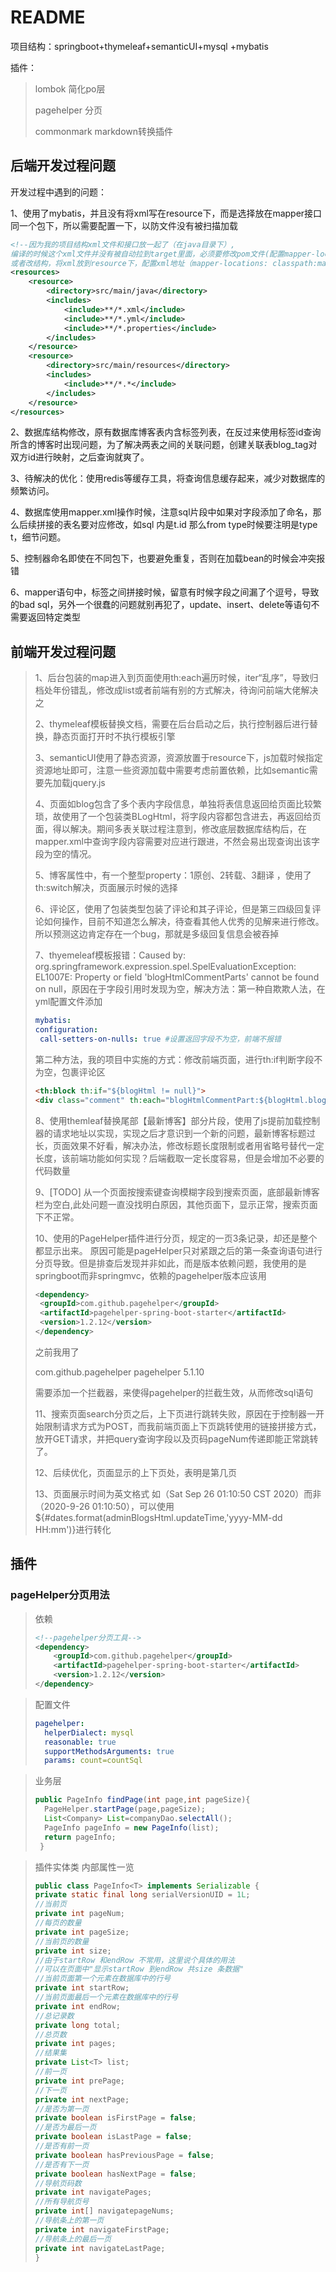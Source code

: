 # README

项目结构：springboot+thymeleaf+semanticUI+mysql +mybatis

插件：

>  lombok  简化po层
>
> pagehelper 分页
>
> commonmark markdown转换插件

## 后端开发过程问题

开发过程中遇到的问题：

1、使用了mybatis，并且没有将xml写在resource下，而是选择放在mapper接口同一个包下，所以需要配置一下，以防文件没有被扫描加载

```xml
<!--因为我的项目结构xml文件和接口放一起了（在java目录下）,
编译的时候这个xml文件并没有被自动拉到target里面，必须要修改pom文件(配置mapper-locations都没用)，添加下列内容
或者改结构，将xml放到resource下，配置xml地址（mapper-locations: classpath:mapper/*.xml）即可-->
<resources>
    <resource>
        <directory>src/main/java</directory>
        <includes>
            <include>**/*.xml</include>
            <include>**/*.yml</include>
            <include>**/*.properties</include>
        </includes>
    </resource>
    <resource>
        <directory>src/main/resources</directory>
        <includes>
            <include>**/*.*</include>
        </includes>
    </resource>
</resources>
```

2、数据库结构修改，原有数据库博客表内含标签列表，在反过来使用标签id查询所含的博客时出现问题，为了解决两表之间的关联问题，创建关联表blog_tag对双方id进行映射，之后查询就爽了。

3、待解决的优化：使用redis等缓存工具，将查询信息缓存起来，减少对数据库的频繁访问。

4、数据库使用mapper.xml操作时候，注意sql片段中如果对字段添加了命名，那么后续拼接的表名要对应修改，如sql 内是t.id 那么from type时候要注明是type t，细节问题。

5、控制器命名即使在不同包下，也要避免重复，否则在加载bean的时候会冲突报错

6、mapper语句中，标签之间拼接时候，留意有时候字段之间漏了个逗号，导致的bad sql，另外一个很蠢的问题就别再犯了，update、insert、delete等语句不需要返回特定类型





## 前端开发过程问题

> 1、后台包装的map进入到页面使用th:each遍历时候，iter“乱序”，导致归档处年份错乱，修改成list或者前端有别的方式解决，待询问前端大佬解决之
>
> 2、thymeleaf模板替换文档，需要在后台启动之后，执行控制器后进行替换，静态页面打开时不执行模板引擎
>
> 3、semanticUI使用了静态资源，资源放置于resource下，js加载时候指定资源地址即可，注意一些资源加载中需要考虑前置依赖，比如semantic需要先加载jquery.js
>
> 4、页面如blog包含了多个表内字段信息，单独将表信息返回给页面比较繁琐，故使用了一个包装类BLogHtml，将字段内容都包含进去，再返回给页面，得以解决。期间多表关联过程注意到，修改底层数据库结构后，在mapper.xml中查询字段内容需要对应进行跟进，不然会易出现查询出该字段为空的情况。
>
> 5、博客属性中，有一个整型property：1原创、2转载、3翻译 ，使用了th:switch解决，页面展示时候的选择
>
> 6、评论区，使用了包装类型包装了评论和其子评论，但是第三四级回复评论如何操作，目前不知道怎么解决，待查看其他人优秀的见解来进行修改。所以预测这边肯定存在一个bug，那就是多级回复信息会被吞掉
>
> 7、thyemeleaf模板报错：Caused by: org.springframework.expression.spel.SpelEvaluationException: EL1007E: Property or field 'blogHtmlCommentParts' cannot be found on null，原因在于字段引用时发现为空，解决方法：第一种自欺欺人法，在yml配置文件添加
>
> ```yml
> mybatis:
> configuration:
>  call-setters-on-nulls: true #设置返回字段不为空，前端不报错
> ```
>
> 第二种方法，我的项目中实施的方式：修改前端页面，进行th:if判断字段不为空，包裹评论区
>
> ```html
> <th:block th:if="${blogHtml != null}">
> <div class="comment" th:each="blogHtmlCommentPart:${blogHtml.blogHtmlCommentParts}">...
> ```
>
> 8、使用themleaf替换尾部【最新博客】部分片段，使用了js提前加载控制器的请求地址以实现，实现之后才意识到一个新的问题，最新博客标题过长，页面效果不好看，解决办法，修改标题长度限制或者用省略号替代一定长度，该前端功能如何实现？后端截取一定长度容易，但是会增加不必要的代码数量
>
> 9、[TODO] 从一个页面按搜索键查询模糊字段到搜索页面，底部最新博客栏为空白,此处问题一直没找明白原因，其他页面下，显示正常，搜索页面下不正常。
>
> 10、使用的PageHelper插件进行分页，规定的一页3条记录，却还是整个都显示出来。 原因可能是pageHelper只对紧跟之后的第一条查询语句进行分页导致。但是排查后发现并非如此，而是版本依赖问题，我使用的是springboot而非springmvc，依赖的pagehelper版本应该用
>
> ```xml
> <dependency>
>  <groupId>com.github.pagehelper</groupId>
>  <artifactId>pagehelper-spring-boot-starter</artifactId>
>  <version>1.2.12</version>
> </dependency>
> ```
>
> 之前我用了
>
> <!--pagehelper分页工具-->
> <dependency>
>  <groupId>com.github.pagehelper</groupId>
>  <artifactId>pagehelper</artifactId>
>  <version>5.1.10</version>
> </dependency>
>
> 需要添加一个拦截器，来使得pagehelper的拦截生效，从而修改sql语句
>
> 11、搜索页面search分页之后，上下页进行跳转失败，原因在于控制器一开始限制请求方式为POST，而我前端页面上下页跳转使用的链接拼接方式，放开GET请求，并把query查询字段以及页码pageNum传递即能正常跳转了。
>
> 12、后续优化，页面显示的上下页处，表明是第几页
>
> 13、页面展示时间为英文格式 如（Sat Sep 26 01:10:50 CST 2020）而非（2020-9-26 01:10:50），可以使用${#dates.format(adminBlogsHtml.updateTime,'yyyy-MM-dd HH:mm')}进行转化



## 插件

### pageHelper分页用法

> 依赖
>
> ```xml
> <!--pagehelper分页工具-->
> <dependency>
>     <groupId>com.github.pagehelper</groupId>
>     <artifactId>pagehelper-spring-boot-starter</artifactId>
>     <version>1.2.12</version>
> </dependency>
> ```



> 配置文件
>
> ```yml
> pagehelper:
>   helperDialect: mysql
>   reasonable: true
>   supportMethodsArguments: true
>   params: count=countSql
> ```



> 业务层
>
> ```java
> public PageInfo findPage(int page,int pageSize){
>   PageHelper.startPage(page,pageSize);
>   List<Company> List=companyDao.selectAll();
>   PageInfo pageInfo = new PageInfo(list);
>   return pageInfo;
>  }
> ```



> 插件实体类 内部属性一览
>
> ```java
> public class PageInfo<T> implements Serializable {
> private static final long serialVersionUID = 1L;
> //当前页
> private int pageNum;
> //每页的数量
> private int pageSize;
> //当前页的数量
> private int size;
> //由于startRow 和endRow 不常用，这里说个具体的用法
> //可以在页面中"显示startRow 到endRow 共size 条数据"
> //当前页面第一个元素在数据库中的行号
> private int startRow;
> //当前页面最后一个元素在数据库中的行号
> private int endRow;
> //总记录数
> private long total;
> //总页数
> private int pages;
> //结果集
> private List<T> list;
> //前一页
> private int prePage;
> //下一页
> private int nextPage;
> //是否为第一页
> private boolean isFirstPage = false;
> //是否为最后一页
> private boolean isLastPage = false;
> //是否有前一页
> private boolean hasPreviousPage = false;
> //是否有下一页
> private boolean hasNextPage = false;
> //导航页码数
> private int navigatePages;
> //所有导航页号
> private int[] navigatepageNums;
> //导航条上的第一页
> private int navigateFirstPage;
> //导航条上的最后一页
> private int navigateLastPage;
> }
> ```







